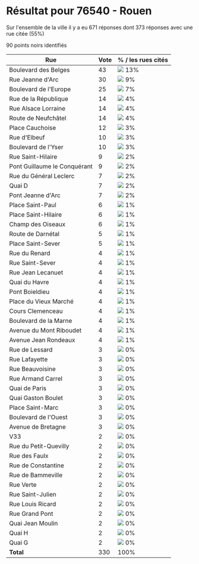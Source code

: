 # Résultat pour 76540 - Rouen

Sur l'ensemble de la ville il y a eu 671 réponses dont 373 réponses avec une rue citée (55%)

90 points noirs identifiés

| Rue | Vote | % / les rues cités|
|-----|------|-------------------|
| Boulevard des Belges | 43 | <img src="../../img/bar_13.gif" />&nbsp;13%|
| Rue Jeanne d'Arc | 30 | <img src="../../img/bar_9.gif" />&nbsp;9%|
| Boulevard de l'Europe | 25 | <img src="../../img/bar_7.gif" />&nbsp;7%|
| Rue de la République | 14 | <img src="../../img/bar_4.gif" />&nbsp;4%|
| Rue Alsace Lorraine | 14 | <img src="../../img/bar_4.gif" />&nbsp;4%|
| Route de Neufchâtel | 14 | <img src="../../img/bar_4.gif" />&nbsp;4%|
| Place Cauchoise | 12 | <img src="../../img/bar_3.gif" />&nbsp;3%|
| Rue d'Elbeuf | 10 | <img src="../../img/bar_3.gif" />&nbsp;3%|
| Boulevard de l'Yser | 10 | <img src="../../img/bar_3.gif" />&nbsp;3%|
| Rue Saint-Hilaire | 9 | <img src="../../img/bar_2.gif" />&nbsp;2%|
| Pont Guillaume le Conquérant | 9 | <img src="../../img/bar_2.gif" />&nbsp;2%|
| Rue du Général Leclerc | 7 | <img src="../../img/bar_2.gif" />&nbsp;2%|
| Quai D | 7 | <img src="../../img/bar_2.gif" />&nbsp;2%|
| Pont Jeanne d'Arc | 7 | <img src="../../img/bar_2.gif" />&nbsp;2%|
| Place Saint-Paul | 6 | <img src="../../img/bar_1.gif" />&nbsp;1%|
| Place Saint-Hilaire | 6 | <img src="../../img/bar_1.gif" />&nbsp;1%|
| Champ des Oiseaux | 6 | <img src="../../img/bar_1.gif" />&nbsp;1%|
| Route de Darnétal | 5 | <img src="../../img/bar_1.gif" />&nbsp;1%|
| Place Saint-Sever | 5 | <img src="../../img/bar_1.gif" />&nbsp;1%|
| Rue du Renard | 4 | <img src="../../img/bar_1.gif" />&nbsp;1%|
| Rue Saint-Sever | 4 | <img src="../../img/bar_1.gif" />&nbsp;1%|
| Rue Jean Lecanuet | 4 | <img src="../../img/bar_1.gif" />&nbsp;1%|
| Quai du Havre | 4 | <img src="../../img/bar_1.gif" />&nbsp;1%|
| Pont Boieldieu | 4 | <img src="../../img/bar_1.gif" />&nbsp;1%|
| Place du Vieux Marché | 4 | <img src="../../img/bar_1.gif" />&nbsp;1%|
| Cours Clemenceau | 4 | <img src="../../img/bar_1.gif" />&nbsp;1%|
| Boulevard de la Marne | 4 | <img src="../../img/bar_1.gif" />&nbsp;1%|
| Avenue du Mont Riboudet | 4 | <img src="../../img/bar_1.gif" />&nbsp;1%|
| Avenue Jean Rondeaux | 4 | <img src="../../img/bar_1.gif" />&nbsp;1%|
| Rue de Lessard | 3 | <img src="../../img/bar_0.gif" />&nbsp;0%|
| Rue Lafayette | 3 | <img src="../../img/bar_0.gif" />&nbsp;0%|
| Rue Beauvoisine | 3 | <img src="../../img/bar_0.gif" />&nbsp;0%|
| Rue Armand Carrel | 3 | <img src="../../img/bar_0.gif" />&nbsp;0%|
| Quai de Paris | 3 | <img src="../../img/bar_0.gif" />&nbsp;0%|
| Quai Gaston Boulet | 3 | <img src="../../img/bar_0.gif" />&nbsp;0%|
| Place Saint-Marc | 3 | <img src="../../img/bar_0.gif" />&nbsp;0%|
| Boulevard de l'Ouest | 3 | <img src="../../img/bar_0.gif" />&nbsp;0%|
| Avenue de Bretagne | 3 | <img src="../../img/bar_0.gif" />&nbsp;0%|
| V33 | 2 | <img src="../../img/bar_0.gif" />&nbsp;0%|
| Rue du Petit-Quevilly | 2 | <img src="../../img/bar_0.gif" />&nbsp;0%|
| Rue des Faulx | 2 | <img src="../../img/bar_0.gif" />&nbsp;0%|
| Rue de Constantine | 2 | <img src="../../img/bar_0.gif" />&nbsp;0%|
| Rue de Bammeville | 2 | <img src="../../img/bar_0.gif" />&nbsp;0%|
| Rue Verte | 2 | <img src="../../img/bar_0.gif" />&nbsp;0%|
| Rue Saint-Julien | 2 | <img src="../../img/bar_0.gif" />&nbsp;0%|
| Rue Louis Ricard | 2 | <img src="../../img/bar_0.gif" />&nbsp;0%|
| Rue Grand Pont | 2 | <img src="../../img/bar_0.gif" />&nbsp;0%|
| Quai Jean Moulin | 2 | <img src="../../img/bar_0.gif" />&nbsp;0%|
| Quai H | 2 | <img src="../../img/bar_0.gif" />&nbsp;0%|
| Quai G | 2 | <img src="../../img/bar_0.gif" />&nbsp;0%|
| **Total** | 330 | 100%|
